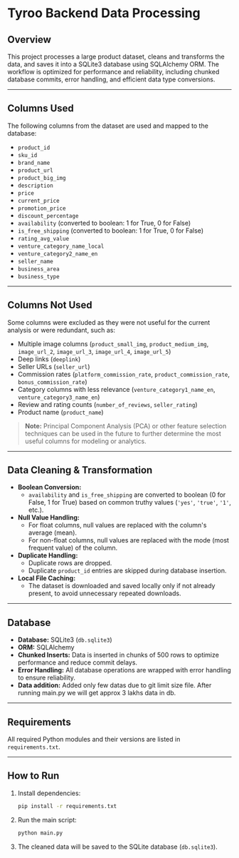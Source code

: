 # Tyroo Backend Data Processing

## Overview

This project processes a large product dataset, cleans and transforms the data, and saves it into a SQLite3 database using SQLAlchemy ORM. The workflow is optimized for performance and reliability, including chunked database commits, error handling, and efficient data type conversions.

---

## Columns Used

The following columns from the dataset are used and mapped to the database:

- `product_id`
- `sku_id`
- `brand_name`
- `product_url`
- `product_big_img`
- `description`
- `price`
- `current_price`
- `promotion_price`
- `discount_percentage`
- `availability` (converted to boolean: 1 for True, 0 for False)
- `is_free_shipping` (converted to boolean: 1 for True, 0 for False)
- `rating_avg_value`
- `venture_category_name_local`
- `venture_category2_name_en`
- `seller_name`
- `business_area`
- `business_type`

---

## Columns Not Used

Some columns were excluded as they were not useful for the current analysis or were redundant, such as:

- Multiple image columns (`product_small_img`, `product_medium_img`, `image_url_2`, `image_url_3`, `image_url_4`, `image_url_5`)
- Deep links (`deeplink`)
- Seller URLs (`seller_url`)
- Commission rates (`platform_commission_rate`, `product_commission_rate`, `bonus_commission_rate`)
- Category columns with less relevance (`venture_category1_name_en`, `venture_category3_name_en`)
- Review and rating counts (`number_of_reviews`, `seller_rating`)
- Product name (`product_name`)

> **Note:** Principal Component Analysis (PCA) or other feature selection techniques can be used in the future to further determine the most useful columns for modeling or analytics.

---

## Data Cleaning & Transformation

- **Boolean Conversion:**  
  - `availability` and `is_free_shipping` are converted to boolean (0 for False, 1 for True) based on common truthy values (`'yes'`, `'true'`, `'1'`, etc.).
- **Null Value Handling:**  
  - For float columns, null values are replaced with the column's average (mean).
  - For non-float columns, null values are replaced with the mode (most frequent value) of the column.
- **Duplicate Handling:**  
  - Duplicate rows are dropped.
  - Duplicate `product_id` entries are skipped during database insertion.
- **Local File Caching:**  
  - The dataset is downloaded and saved locally only if not already present, to avoid unnecessary repeated downloads.

---

## Database

- **Database:** SQLite3 (`db.sqlite3`)
- **ORM:** SQLAlchemy
- **Chunked Inserts:** Data is inserted in chunks of 500 rows to optimize performance and reduce commit delays.
- **Error Handling:** All database operations are wrapped with error handling to ensure reliability.
- **Data addition:** Added only few datas due to git limit size file. After running main.py we will get approx 3 lakhs data in db.

---

## Requirements

All required Python modules and their versions are listed in `requirements.txt`.

---

## How to Run

1. Install dependencies:
    ```bash
    pip install -r requirements.txt
    ```
2. Run the main script:
    ```bash
    python main.py
    ```
3. The cleaned data will be saved to the SQLite database (`db.sqlite3`).

